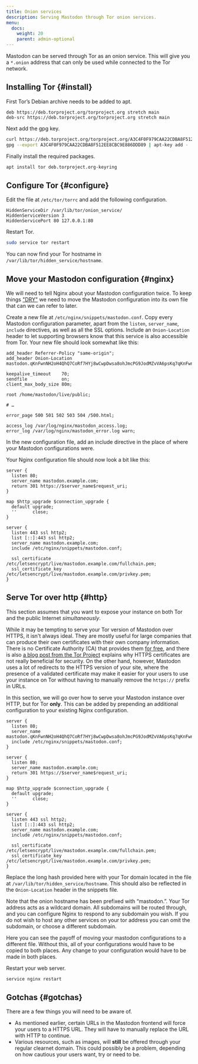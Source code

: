 ```yaml
---
title: Onion services
description: Serving Mastodon through Tor onion services.
menu:
  docs:
    weight: 20
    parent: admin-optional
---
```


Mastodon can be served through Tor as an onion service. This will give you a `*.onion` address that can only be used while connected to the Tor network.

## Installing Tor {#install}

First Tor’s Debian archive needs to be added to apt.

```text
deb https://deb.torproject.org/torproject.org stretch main
deb-src https://deb.torproject.org/torproject.org stretch main
```

Next add the gpg key.

```bash
curl https://deb.torproject.org/torproject.org/A3C4F0F979CAA22CDBA8F512EE8CBC9E886DDD89.asc | gpg --import
gpg --export A3C4F0F979CAA22CDBA8F512EE8CBC9E886DDD89 | apt-key add -
```

Finally install the required packages.

```bash
apt install tor deb.torproject.org-keyring
```

## Configure Tor {#configure}

Edit the file at `/etc/tor/torrc` and add the following configuration.

```text
HiddenServiceDir /var/lib/tor/onion_service/
HiddenServiceVersion 3
HiddenServicePort 80 127.0.0.1:80
```

Restart Tor.

```bash
sudo service tor restart
```

You can now find your Tor hostname in `/var/lib/tor/hidden_service/hostname`.

## Move your Mastodon configuration {#nginx}

We will need to tell Nginx about your Mastodon configuration twice. To keep things ["DRY"](https://en.wikipedia.org/wiki/Don%27t_repeat_yourself) we need to move the Mastodon configuration into its own file that can we can refer to later.

Create a new file at `/etc/nginx/snippets/mastodon.conf`. Copy every Mastodon configuration parameter, apart from the `listen`, `server_name`, `include` directives, as well as all the SSL options. Include an `Onion-Location` header to let supporting browsers know that this service is also accessible from Tor. Your new file should look somewhat like this:

```nginx
add_header Referrer-Policy "same-origin";
add_header Onion-Location mastodon.qKnFwnNH2oH4QhQ7CoRf7HYj8wCwpDwsa8ohJmcPG9JodMZvVA6psKq7qKnFwnNH2oH4QhQ7CoRf7HYj8wCwpDwsa8ohJmcPG9JodMZvVA6psKq7.onion$request_uri;

keepalive_timeout    70;
sendfile             on;
client_max_body_size 80m;

root /home/mastodon/live/public;

# …

error_page 500 501 502 503 504 /500.html;

access_log /var/log/nginx/mastodon_access.log;
error_log /var/log/nginx/mastodon_error.log warn;
```

In the new configuration file, add an include directive in the place of where your Mastodon configurations were.

Your Nginx configuration file should now look a bit like this:

```nginx
server {
  listen 80;
  server_name mastodon.example.com;
  return 301 https://$server_name$request_uri;
}

map $http_upgrade $connection_upgrade {
  default upgrade;
  ''      close;
}

server {
  listen 443 ssl http2;
  list [::]:443 ssl http2;
  server_name mastodon.example.com;
  include /etc/nginx/snippets/mastodon.conf;

  ssl_certificate /etc/letsencrypt/live/mastodon.example.com/fullchain.pem;
  ssl_certificate_key /etc/letsencrypt/live/mastodon.example.com/privkey.pem;
}
```

## Serve Tor over http {#http}

This section assumes that you want to expose your instance on both Tor and the public Internet *simultaneously*.

While it may be tempting to serve your Tor version of Mastodon over HTTPS, it isn't always ideal. They are mostly useful for large companies that can produce their own certificates with their own company information. There is no Certificate Authority (CA) that provides them [for free](https://community.torproject.org/onion-services/advanced/https/), and there is also [a blog post from the Tor Project](https://blog.torproject.org/facebook-hidden-services-and-https-certs) explains why HTTPS certificates are not really beneficial for security. On the other hand, however, Mastodon uses a lot of redirects to the HTTPS version of your site, where the presence of a validated certificate may make it easier for your users to use your instance on Tor without having to manually remove the `https://` prefix in URLs.

In this section, we will go over how to serve your Mastodon instance over HTTP, but for Tor **only**. This can be added by prepending an additional configuration to your existing Nginx configuration.

```nginx
server {
  listen 80;
  server_name mastodon.qKnFwnNH2oH4QhQ7CoRf7HYj8wCwpDwsa8ohJmcPG9JodMZvVA6psKq7qKnFwnNH2oH4QhQ7CoRf7HYj8wCwpDwsa8ohJmcPG9JodMZvVA6psKq7.onion;
  include /etc/nginx/snippets/mastodon.conf;
}

server {
  listen 80;
  server_name mastodon.example.com;
  return 301 https://$server_name$request_uri;
}

map $http_upgrade $connection_upgrade {
  default upgrade;
  ''      close;
}

server {
  listen 443 ssl http2;
  list [::]:443 ssl http2;
  server_name mastodon.example.com;
  include /etc/nginx/snippets/mastodon.conf;

  ssl_certificate /etc/letsencrypt/live/mastodon.example.com/fullchain.pem;
  ssl_certificate_key /etc/letsencrypt/live/mastodon.example.com/privkey.pem;
}
```

Replace the long hash provided here with your Tor domain located in the file at `/var/lib/tor/hidden_service/hostname`. This should also be reflected in the `Onion-Location` header in the snippets file.

Note that the onion hostname has been prefixed with “mastodon.”. Your Tor address acts as a wildcard domain. All subdomains will be routed through, and you can configure Nginx to respond to any subdomain you wish. If you do not wish to host any other services on your tor address you can omit the subdomain, or choose a different subdomain.

Here you can see the payoff of moving your mastodon configurations to a different file. Without this, all of your configurations would have to be copied to both places. Any change to your configuration would have to be made in both places.

Restart your web server.

```bash
service nginx restart
```

## Gotchas {#gotchas}

There are a few things you will need to be aware of.

- As mentioned earlier, certain URLs in the Mastodon frontend will force your users to a HTTPS URL. They will have to manually replace the URL with HTTP to continue.
- Various resources, such as images, will **still** be offered through your regular clearnet domain. This could possibly be a problem, depending on how cautious your users want, try or need to be.
